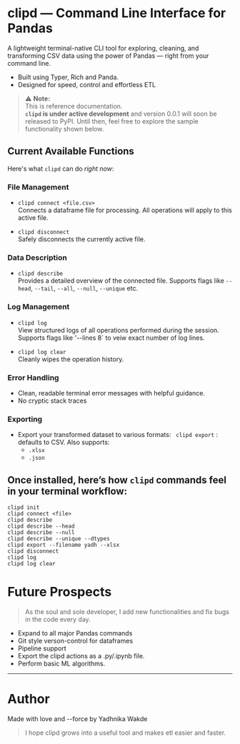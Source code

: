 # clipd — Command Line Interface for Pandas

A lightweight terminal-native CLI tool for exploring, cleaning, and transforming CSV data using the power of Pandas — right from your command line.  
- Built using Typer, Rich and Panda. 
- Designed for speed, control and effortless ETL


> ⚠️ **Note:**  
> This is reference documentation.  
> **`clipd` is under active development** and version 0.0.1 will soon be released to PyPI.
> Until then, feel free to explore the sample functionality shown below.


## Current Available Functions

Here's what `clipd` can do *right now*:

### File Management
- `clipd connect <file.csv>`  
  Connects a dataframe file for processing. All operations will apply to this active file.

- `clipd disconnect`  
  Safely disconnects the currently active file.

### Data Description
- `clipd describe`  
  Provides a detailed overview of the connected file. Supports flags like `--head`, `--tail`, `--all`, `--null`, `--unique` etc. 

### Log Management
- `clipd log`  
  View structured logs of all operations performed during the session. Supports flags like '--lines 8` to veiw exact number of log lines. 

- `clipd log clear`  
  Cleanly wipes the operation history. 

### Error Handling
- Clean, readable terminal error messages with helpful guidance.
- No cryptic stack traces

### Exporting
- Export your transformed dataset to various formats:
  ``` clipd export``` : defaults to CSV.
  Also supports:
  - `.xlsx`  
  - `.json`



## Once installed, here’s how `clipd` commands feel in your terminal workflow:

```
clipd init
clipd connect <file>
clipd describe
clipd describe --head
clipd describe --null
clipd describe --unique --dtypes
clipd export --filename yadh --xlsx
clipd disconnect
clipd log
clipd log clear
```

# Future Prospects
> As the soul and sole developer, I add new functionalities and fix bugs in the code every day.
- Expand to all major Pandas commands
- Git style verson-control for dataframes
- Pipeline support
- Export the clipd actions as a .py/.ipynb file.
- Perform basic ML algorithms. 

---

# Author
Made with love and --force by Yadhnika Wakde
> I hope clipd grows into a useful tool and makes etl easier and faster. 



